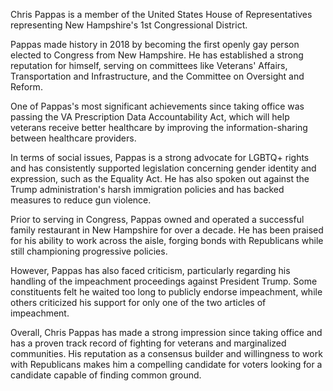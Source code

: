 Chris Pappas is a member of the United States House of Representatives representing New Hampshire's 1st Congressional District.

Pappas made history in 2018 by becoming the first openly gay person elected to Congress from New Hampshire. He has established a strong reputation for himself, serving on committees like Veterans' Affairs, Transportation and Infrastructure, and the Committee on Oversight and Reform. 

One of Pappas's most significant achievements since taking office was passing the VA Prescription Data Accountability Act, which will help veterans receive better healthcare by improving the information-sharing between healthcare providers. 

In terms of social issues, Pappas is a strong advocate for LGBTQ+ rights and has consistently supported legislation concerning gender identity and expression, such as the Equality Act. He has also spoken out against the Trump administration's harsh immigration policies and has backed measures to reduce gun violence.

Prior to serving in Congress, Pappas owned and operated a successful family restaurant in New Hampshire for over a decade. He has been praised for his ability to work across the aisle, forging bonds with Republicans while still championing progressive policies.

However, Pappas has also faced criticism, particularly regarding his handling of the impeachment proceedings against President Trump. Some constituents felt he waited too long to publicly endorse impeachment, while others criticized his support for only one of the two articles of impeachment. 

Overall, Chris Pappas has made a strong impression since taking office and has a proven track record of fighting for veterans and marginalized communities. His reputation as a consensus builder and willingness to work with Republicans makes him a compelling candidate for voters looking for a candidate capable of finding common ground.
